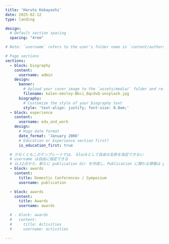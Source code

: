 ```yaml
---
title: 'Haruto Kobayashi'
date: 2025-02-12
type: landing

design:
  # Default section spacing
  spacing: "4rem"

# Note: `username` refers to the user's folder name in `content/authors/`

# Page sections
sections:
  - block: biography
    content:
      username: admin
    design:
      banner:
        # Upload your cover image to the `assets/media/` folder and reference it here
        filename: kalen-emsley-Bkci_8qcdvQ-unsplash.jpg
      biography:
        # Customize the style of your biography text
        style: 'text-align: justify; font-size: 0.8em;'
  - block: experience
    content:
      username: edu_and_work
    design:
      # Hugo date format
      date_format: 'January 2006'
      # Education or Experience section first?
      is_education_first: true

  # 少なくともこのテンプレートでは、 blockとして自由な名称を指定できない
  # username は自由に指定できる
  # 以上2点から、新たに publication dir を作成し、Publication に関わる情報は publication/_index.md 内の awards に記載することにした
  - block: awards
    content:
      title: Domestic Conferences / Symposium
      username: publication

  - block: awards
    content:
      title: Awards
      username: awards

  # - block: awards
  #   content:
  #     title: Activities
  #     username: activities

---
```

